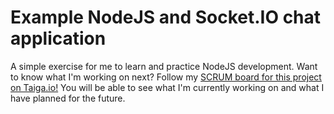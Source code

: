 # Example NodeJS and Socket.IO chat application

A simple exercise for me to learn and practice NodeJS development.
Want to know what I'm working on next? Follow my [SCRUM board for this project on Taiga.io!](https://tree.taiga.io/project/phixyn-nodejs-chat-demo/) You will be able to see what I'm currently working on and what I have planned for the future.